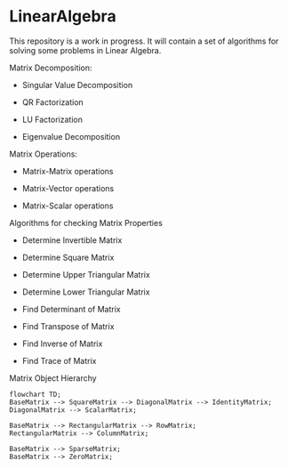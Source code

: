 ﻿# LinearAlgebra



This repository is a work in progress. It will contain a set of algorithms for solving some problems in Linear Algebra.



Matrix Decomposition:

- Singular Value Decomposition

- QR Factorization

- LU Factorization

- Eigenvalue Decomposition



Matrix Operations:

- Matrix-Matrix operations

- Matrix-Vector operations

- Matrix-Scalar operations



Algorithms for checking Matrix Properties

- Determine Invertible Matrix

- Determine Square Matrix

- Determine Upper Triangular Matrix

- Determine Lower Triangular Matrix

- Find Determinant of Matrix

- Find Transpose of Matrix

- Find Inverse of Matrix

- Find Trace of Matrix



Matrix Object Hierarchy

```mermaid
flowchart TD;
BaseMatrix --> SquareMatrix --> DiagonalMatrix --> IdentityMatrix;
DiagonalMatrix --> ScalarMatrix;

BaseMatrix --> RectangularMatrix --> RowMatrix;
RectangularMatrix --> ColumnMatrix;

BaseMatrix --> SparseMatrix;
BaseMatrix --> ZeroMatrix;
```

